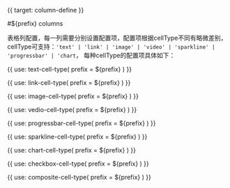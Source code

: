{{ target: column-define }}

#${prefix} columns

表格列配置，每一列需要分别设置配置项，配置项根据cellType不同有略微差别，cellType可支持：`'text' | 'link' | 'image' | 'video' | 'sparkline' | 'progressbar' | 'chart`， 每种cellType的配置项具体如下：


{{ use: text-cell-type(
    prefix = ${prefix}
) }}

{{ use: link-cell-type(
    prefix = ${prefix}
) }}

{{ use: image-cell-type(
    prefix = ${prefix}
) }}

{{ use: vedio-cell-type(
    prefix = ${prefix}
) }}

{{ use: progressbar-cell-type(
    prefix = ${prefix}
) }}

{{ use: sparkline-cell-type(
    prefix = ${prefix}
) }}

{{ use: chart-cell-type(
    prefix = ${prefix}
) }}

{{ use: checkbox-cell-type(
    prefix = ${prefix}
) }}

{{ use: composite-cell-type(
    prefix = ${prefix}
) }}
